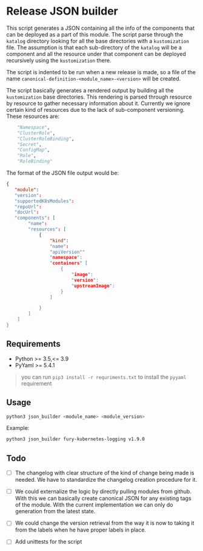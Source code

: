 
# Release JSON builder

This script generates a JSON containing all the info of the components that can be
deployed as a part of this module. The script parse through the `katalog`
directory looking for all the base directories with a `kustomization` file. The
assumption is that each sub-directory of the `katalog` will be a component and
all the resource under that component can be deployed recursively using the
`kustomization` there.

The script is indented to be run when a new release is made, so a file of the
name `canonical-definition-<module_name>-<version>` will be created.

The script basically generates a rendered output by building all the
`kustomization` base directories. This rendering is parsed through resource by
resource to gather necessary information about it. Currently we ignore certain
kind of resources due to the lack of sub-component versioning. These resources are:

``` python
    "Namespace",
    "ClusterRole",
    "ClusterRoleBinding",
    "Secret",
    "ConfigMap",
    "Role",
    "RoleBinding"
```

The format of the JSON file output would be:

``` json
{
   "module":
   "version":
   "supportedK8sModules":
   "repoUrl":
   "docUrl":
   "components": [
        "name":
        "resources": [
            {
                "kind":
                "name":
                "apiVersion""
                "namespace":
                "containers" [
                    {
                        "image":
                        "version":
                        "upstreamImage":
                    }
                ]

            }
        ]
    ]
}
```

## Requirements

* Python >= 3.5,<= 3.9
* PyYaml  >= 5.4.1

> you can run `pip3 install -r requriments.txt` to install the `pyyaml` requirement

## Usage

``` sh
python3 json_builder <module_name> <module_version>
```

Example:

``` sh
python3 json_builder fury-kubernetes-logging v1.9.0

```

## Todo

* [ ] The changelog with clear structure of the kind of change being made is
      needed. We have to standardize the changelog creation procedure for it.
* [ ] We could externalize the logic by directly pulling modules from github.
      With this we can basically create canonical JSON for any existing tags of
      the module. With the current implementation we can only do generation from
      the latest state.
* [ ] We could change the version retrieval from the way it is now to taking it
      from the labels when he have proper labels in place.
* [ ] Add unittests for the script


